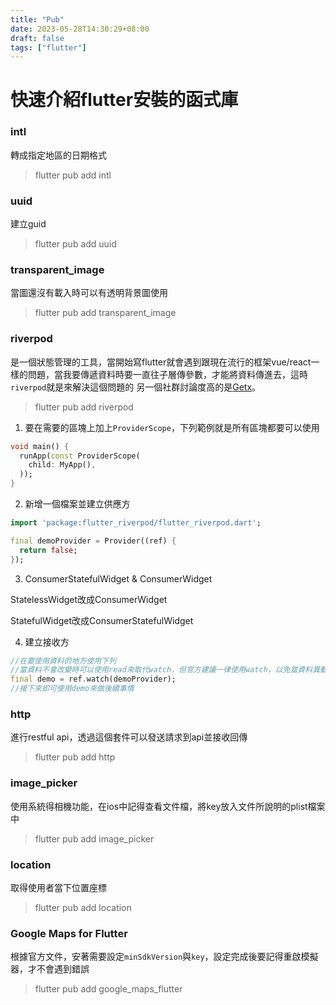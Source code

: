 ```yaml
---
title: "Pub"
date: 2023-05-28T14:30:29+08:00
draft: false
tags: ["flutter"]
---
```

# 快速介紹flutter安裝的函式庫

### intl
轉成指定地區的日期格式

> flutter pub add intl

### uuid
建立guid

> flutter pub add uuid

### transparent_image
當圖還沒有載入時可以有透明背景圖使用

> flutter pub add transparent_image

### riverpod
是一個狀態管理的工具，當開始寫flutter就會遇到跟現在流行的框架vue/react一樣的問題，當我要傳遞資料時要一直往子層傳參數，才能將資料傳進去，這時`riverpod`就是來解決這個問題的
另一個社群討論度高的是[Getx](https://pub.dev/packages/get)。

> flutter pub add riverpod

1. 要在需要的區塊上加上`ProviderScope`，下列範例就是所有區塊都要可以使用
```dart
void main() {
  runApp(const ProviderScope(
    child: MyApp(),
  ));
}
```
2. 新增一個檔案並建立供應方
```dart
import 'package:flutter_riverpod/flutter_riverpod.dart';

final demoProvider = Provider((ref) {
  return false;
});
```
3. ConsumerStatefulWidget & ConsumerWidget

StatelessWidget改成ConsumerWidget

StatefulWidget改成ConsumerStatefulWidget

4. 建立接收方
```dart
//在要使用資料的地方使用下列
//當資料不會改變時可以使用read來取代watch，但官方建議一律使用watch，以免當資料異動時，沒有修改到
final demo = ref.watch(demoProvider);
//接下來即可使用demo來做後續事情
```
### http
進行restful api，透過這個套件可以發送請求到api並接收回傳

> flutter pub add http

### image_picker
使用系統得相機功能，在ios中記得查看文件檔，將key放入文件所說明的plist檔案中

> flutter pub add image_picker

### location
取得使用者當下位置座標

> flutter pub add location

### Google Maps for Flutter
根據官方文件，安著需要設定`minSdkVersion`與`key`，設定完成後要記得重啟模擬器，才不會遇到錯誤
> flutter pub add google_maps_flutter
